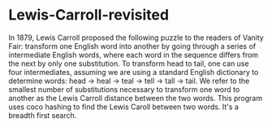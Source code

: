 # Lewis-Carroll-revisited
In 1879, Lewis Carroll proposed the following puzzle to the readers of Vanity Fair: transform
one English word into another by going through a series of intermediate English words, where
each word in the sequence differs from the next by only one substitution. To transform head to
tail, one can use four intermediates, assuming we are using a standard English dictionary to
determine words: head → heal → teal → tell → tall → tail. We refer to the smallest number of
substitutions necessary to transform one word to another as the Lewis Carroll distance between
the two words.
This program uses coco hashing to find the Lewis Caroll between two words. It's a breadth first search.

